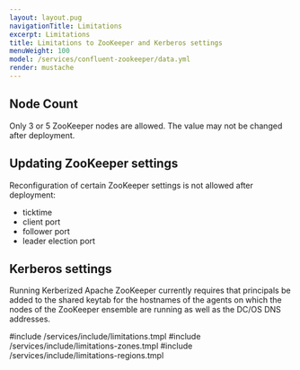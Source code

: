 ```yaml
---
layout: layout.pug
navigationTitle: Limitations
excerpt: Limitations
title: Limitations to ZooKeeper and Kerberos settings
menuWeight: 100
model: /services/confluent-zookeeper/data.yml
render: mustache
---
```


## Node Count

Only 3 or 5 ZooKeeper nodes are allowed. The value may not be changed after deployment.

## Updating ZooKeeper settings
Reconfiguration of certain ZooKeeper settings is not allowed after deployment:
- ticktime
- client port
- follower port
- leader election port

## Kerberos settings

Running Kerberized Apache ZooKeeper currently requires that principals be added to the shared keytab for the hostnames of the agents on which the nodes of the ZooKeeper ensemble are running as well as the DC/OS DNS addresses.

#include /services/include/limitations.tmpl
#include /services/include/limitations-zones.tmpl
#include /services/include/limitations-regions.tmpl
